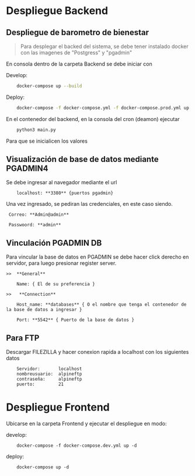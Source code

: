 # Despliegue Backend
## Despliegue de barometro de bienestar
> Para desplegar el backed del sistema, se debe tener instalado docker con las imagenes de "Postgress" y "pgadmin" 

En consola dentro de la carpeta Backend se debe iniciar con 


Develop:
``` bash
    docker-compose up --build
```
Deploy:
``` bash    
    docker-compose -f docker-compose.yml -f docker-compose.prod.yml up -d   
```

En el contenedor del backend, en la consola del cron (deamon) ejecutar
``` bash
    python3 main.py
```
Para que se inicialicen los valores

## Visualización de base de datos mediante PGADMIN4
Se debe ingresar al navegador mediante el url 
``` web
    localhost: **3380** {puertos pgadmin}
```
Una vez ingresado, se pediran las credenciales, en este caso siendo.
``` 
 Correo: **Admin@admin**

 Passwoord: **admin**
``` 

## Vinculación PGADMIN DB
Para vincular la base de datos en PGADMIN se debe hacer click derecho en servidor, para luego presionar register server.
``` 
>>  **General**

    Name: { El de su preferencia }

>>   **Connection**

    Host_name: **databases** { O el nombre que tenga el contenedor de la base de datos a ingresar }

    Port: **5542** { Puerto de la base de datos }
``` 

## Para FTP
Descargar FILEZILLA y hacer conexion rapida a localhost con los
siguientes datos

``` 
    Servidor:       localhost
    nombreusuario:  alpineftp
    contraseña:     alpineftp
    puerto:         21
```


# Despliegue Frontend

Ubicarse en la carpeta Frontend y ejecutar el despliegue en modo:

develop:
``` 
    docker-compose -f docker-compose.dev.yml up -d
```

deploy:
``` 
    docker-compose up -d
```

